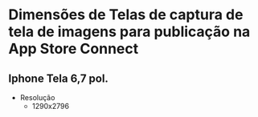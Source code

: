 # Dimensões de Telas de captura de tela de imagens para publicação na App Store Connect

## Iphone Tela 6,7 pol.
- Resolução
  - 1290x2796

